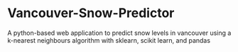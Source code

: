 # Vancouver-Snow-Predictor

A python-based web application to predict snow levels in vancouver using a k-nearest neighbours algorithm with sklearn, scikit learn, and pandas
